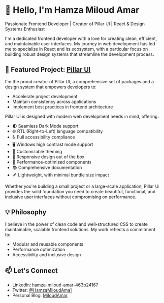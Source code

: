 # 👋 Hello, I'm Hamza Miloud Amar
Passionate Frontend Developer | Creator of Pillar UI | React & Design Systems Enthusiast

I'm a dedicated frontend developer with a love for creating clean, efficient, and maintainable user interfaces. My journey in web development has led me to specialize in React and its ecosystem, with a particular focus on building robust design systems that streamline the development process.

## 🔭 Featured Project: [Pillar UI](https://www.pillar-ui.com/)

I'm the proud creator of Pillar UI, a comprehensive set of packages and a design system that empowers developers to:
- Accelerate project development
- Maintain consistency across applications
- Implement best practices in frontend architecture

Pillar UI is designed with modern web development needs in mind, offering:
- 🌓 Seamless Dark Mode support
- 🌐 RTL (Right-to-Left) language compatibility
- ♿ Full accessibility compliance
- 🖥️ Windows high contrast mode support
- 🎨 Customizable theming
- 📱 Responsive design out of the box
- 🚀 Performance-optimized components
- 📚 Comprehensive documentation
- 🪶 Lightweight, with minimal bundle size impact

Whether you're building a small project or a large-scale application, Pillar UI provides the solid foundation you need to create beautiful, functional, and inclusive user interfaces without compromising on performance.

## 💡 Philosophy
I believe in the power of clean code and well-structured CSS to create maintainable, scalable frontend solutions. My work reflects a commitment to:
- Modular and reusable components
- Performance optimization
- Accessibility and inclusive design


## 📫 Let's Connect
- LinkedIn: [hamza-miloud-amar-463b24167](https://www.linkedin.com/in/hamza-miloud-amar-463b24167/)
- Twitter: [@HamzaMiloudAma1](https://x.com/HamzaMiloudAma1)
- Personal Blog: [MiloudAmar](https://www.miloudamar.com/)





